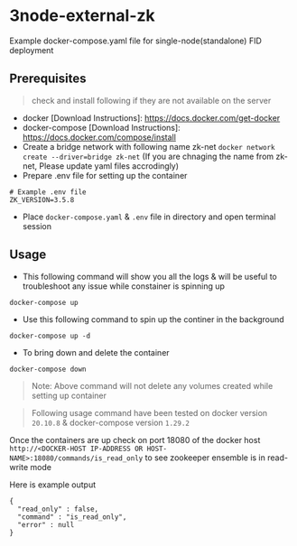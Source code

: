 # 3node-external-zk


Example docker-compose.yaml file for single-node(standalone) FID deployment

## Prerequisites
> check and install following if they are not available on the server
- docker  [Download Instructions]: <https://docs.docker.com/get-docker>
- docker-compose [Download Instructions]: <https://docs.docker.com/compose/install>
- Create a bridge network with following name zk-net `docker network create --driver=bridge zk-net` (If you are chnaging the name from zk-net, Please update yaml files accrodingly)
- Prepare .env file for setting up the container
```
# Example .env file
ZK_VERSION=3.5.8
```
- Place `docker-compose.yaml` & `.env` file in directory and open terminal session

## Usage
- This following command will show you all the logs & will be useful to troubleshoot any issue while constainer is spinning up
```
docker-compose up 
```
- Use this following command to spin up the continer in the background
```
docker-compose up -d
```
- To bring down and delete the container 
```
docker-compose down
```
> Note: Above command will not delete any volumes created while setting up container

> Following usage command have been tested on docker version `20.10.8` & docker-compose version `1.29.2`

Once the containers are up check on port 18080 of the docker host `http://<DOCKER-HOST IP-ADDRESS OR HOST-NAME>:18080/commands/is_read_only` to see zookeeper ensemble is in read-write mode

Here is example output
```
{
  "read_only" : false,
  "command" : "is_read_only",
  "error" : null
}
```